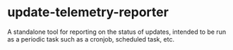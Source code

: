 # update-telemetry-reporter

A standalone tool for reporting on the status of updates, intended to be run
as a periodic task such as a cronjob, scheduled task, etc.
